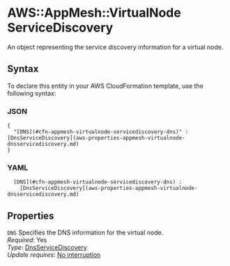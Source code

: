 # AWS::AppMesh::VirtualNode ServiceDiscovery<a name="aws-properties-appmesh-virtualnode-servicediscovery"></a>

An object representing the service discovery information for a virtual node\.

## Syntax<a name="aws-properties-appmesh-virtualnode-servicediscovery-syntax"></a>

To declare this entity in your AWS CloudFormation template, use the following syntax:

### JSON<a name="aws-properties-appmesh-virtualnode-servicediscovery-syntax.json"></a>

```
{
  "[DNS](#cfn-appmesh-virtualnode-servicediscovery-dns)" : [DnsServiceDiscovery](aws-properties-appmesh-virtualnode-dnsservicediscovery.md)
}
```

### YAML<a name="aws-properties-appmesh-virtualnode-servicediscovery-syntax.yaml"></a>

```
﻿  [DNS](#cfn-appmesh-virtualnode-servicediscovery-dns) : 
    [DnsServiceDiscovery](aws-properties-appmesh-virtualnode-dnsservicediscovery.md)
```

## Properties<a name="aws-properties-appmesh-virtualnode-servicediscovery-properties"></a>

`DNS`  <a name="cfn-appmesh-virtualnode-servicediscovery-dns"></a>
Specifies the DNS information for the virtual node\.  
*Required*: Yes  
*Type*: [DnsServiceDiscovery](aws-properties-appmesh-virtualnode-dnsservicediscovery.md)  
*Update requires*: [No interruption](https://docs.aws.amazon.com/AWSCloudFormation/latest/UserGuide/using-cfn-updating-stacks-update-behaviors.html#update-no-interrupt)